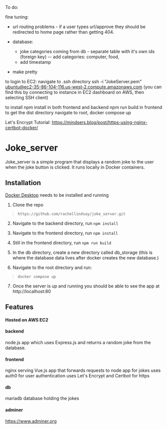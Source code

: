 To do:

fine tuning:

- url routing problems - if a user types url/approve they should be redirected to home page rather than getting 404.

- database:

  - joke categories coming from db - separate table with it's own ids (foreign key)
    -- add categories: computer, food,
  - add timestamp

- make pretty

to login to EC2:
navigate to .ssh directory
ssh -i "JokeServer.pem" ubuntu@ec2-35-86-104-116.us-west-2.compute.amazonaws.com
(you can find this by connecting to instance in EC2 dashboard on AWS, then selecting SSH client)

to install
npm install in both frontend and backend
npm run build in frontend to get the dist directory
navigate to root, docker compose up

Let's Encrypt Tutorial: https://mindsers.blog/post/https-using-nginx-certbot-docker/

# Joke_server

Joke_server is a simple program that displays a random joke to the user when the joke button is clicked. It runs locally in Docker containers.

## Installation

[Docker Desktop](https://www.docker.com/products/docker-desktop/) needs to be installed and running

1. Clone the repo

> `https://github.com/rachellindsay/joke_server.git`

2. Navigate to the backend directory, run `npm install`

3. Navigate to the frontend directory, run `npm install`

4. Still in the frontend directory, run `npm run build`

5. In the db directory, create a new directory called db_storage (this is where the database data lives after docker creates the new database.)
6. Navigate to the root directory and run:

> `docker compose up`

7. Once the server is up and running you should be able to see the app at http://localhost:80

## Features

#### Hosted on AWS EC2

#### backend

node.js app which uses Express.js and returns a random joke from the database.

#### frontend

nginx serving Vue.js app that forwards requests to node app for jokes
uses auth0 for user authentication
uses Let's Encrypt and Certbot for https

#### db

mariadb database holding the jokes

#### adminer

https://www.adminer.org
